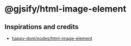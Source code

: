 # @gjsify/html-image-element

## Inspirations and credits
- [happy-dom/nodes/html-image-element](https://github.com/capricorn86/happy-dom/tree/master/packages/happy-dom/src/nodes/html-image-element)